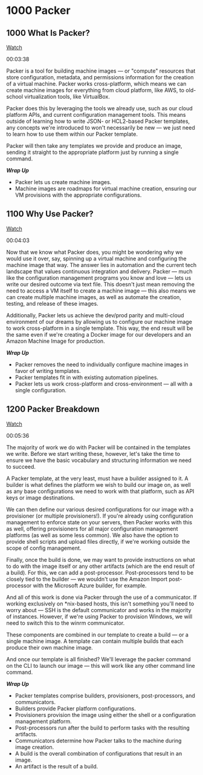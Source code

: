 # 1000 Packer

## 1000 What Is Packer? 
[Watch](https://linuxacademy.com/cp/courses/lesson/course/6824/lesson/1/module/612)

00:03:38

Packer is a tool for building machine images — or "compute" resources that store configuration, metadata, and permissions information for the creation of a virtual machine. Packer works cross-platform, which means we can create machine images for everything from cloud platform, like AWS, to old-school virtualization tools, like VirtualBox.

Packer does this by leveraging the tools we already use, such as our cloud platform APIs, and current configuration management tools. This means outside of learning how to write JSON- or HCL2-based Packer templates, any concepts we're introduced to won't necessarily be new — we just need to learn how to use them within our Packer template.

Packer will then take any templates we provide and produce an image, sending it straight to the appropriate platform just by running a single command.

***Wrap Up***
- Packer lets us create machine images.
- Machine images are roadmaps for virtual machine creation, ensuring our VM provisions with the appropriate configurations.

## 1100 Why Use Packer? 
[Watch](https://linuxacademy.com/cp/courses/lesson/course/6824/lesson/2/module/612)

00:04:03

Now that we know what Packer does, you might be wondering why we would use it over, say, spinning up a virtual machine and configuring the machine image that way. The answer lies in automation and the current tech landscape that values continuous integration and delivery. Packer — much like the configuration management programs you know and love — lets us write our desired outcome via text file. This doesn't just mean removing the need to access a VM itself to create a machine image — this also means we can create multiple machine images, as well as automate the creation, testing, and release of these images.

Additionally, Packer lets us achieve the dev/prod parity and multi-cloud environment of our dreams by allowing us to configure our machine image to work cross-platform in a single template. This way, the end result will be the same even if we're creating a Docker image for our developers and an Amazon Machine Image for production.

***Wrap Up***
- Packer removes the need to individually configure machine images in favor of writing templates.
- Packer templates fit in with existing automation pipelines.
- Packer lets us work cross-platform and cross-environment — all with a single configuration.

## 1200 Packer Breakdown 
[Watch](https://linuxacademy.com/cp/courses/lesson/course/6824/lesson/3/module/612)

00:05:36

The majority of work we do with Packer will be contained in the templates we write. Before we start writing these, however, let's take the time to ensure we have the basic vocabulary and structuring information we need to succeed.

A Packer template, at the very least, must have a builder assigned to it. A builder is what defines the platform we wish to build our image on, as well as any base configurations we need to work with that platform, such as API keys or image destinations.

We can then define our various desired configurations for our image with a provisioner (or multiple provisioners!). If you're already using configuration management to enforce state on your servers, then Packer works with this as well, offering provisioners for all major configuration management platforms (as well as some less common). We also have the option to provide shell scripts and upload files directly, if we're working outside the scope of config management.

Finally, once the build is done, we may want to provide instructions on what to do with the image itself or any other artifacts (which are the end result of a build). For this, we can add a post-processor. Post-processors tend to be closely tied to the builder — we wouldn't use the Amazon Import post-processor with the Microsoft Azure builder, for example.

And all of this work is done via Packer through the use of a communicator. If working exclusively on *nix-based hosts, this isn't something you'll need to worry about — SSH is the default communicator and works in the majority of instances. However, if we're using Packer to provision Windows, we will need to switch this to the winrm communicator.

These components are combined in our template to create a build — or a single machine image. A template can contain multiple builds that each produce their own machine image.

And once our template is all finished? We'll leverage the packer command on the CLI to launch our image — this will work like any other command line command.

***Wrap Up***
- Packer templates comprise builders, provisioners, post-processors, and communicators.
- Builders provide Packer platform configurations.
- Provisioners provision the image using either the shell or a configuration management platform.
- Post-processors run after the build to perform tasks with the resulting artifacts.
- Communicators determine how Packer talks to the machine during image creation.
- A build is the overall combination of configurations that result in an image.
- An artifact is the result of a build.
